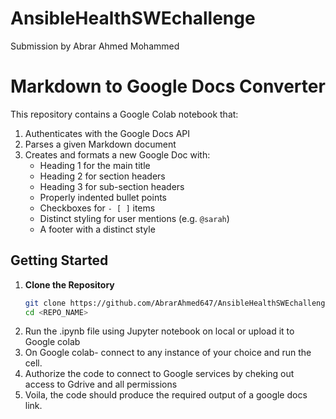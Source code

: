 # AnsibleHealthSWEchallenge
Submission by Abrar Ahmed Mohammed

# Markdown to Google Docs Converter

This repository contains a Google Colab notebook that:
1. Authenticates with the Google Docs API
2. Parses a given Markdown document
3. Creates and formats a new Google Doc with:
   - Heading 1 for the main title
   - Heading 2 for section headers
   - Heading 3 for sub-section headers
   - Properly indented bullet points
   - Checkboxes for `- [ ]` items
   - Distinct styling for user mentions (e.g. `@sarah`)
   - A footer with a distinct style

## Getting Started

1. **Clone the Repository**  
   ```bash
   git clone https://github.com/AbrarAhmed647/AnsibleHealthSWEchallenge.git
   cd <REPO_NAME>
2. Run the .ipynb file using Jupyter notebook on local or upload it to Google colab
3. On Google colab- connect to any instance of your choice and run the cell.
4. Authorize the code to connect to Google services by cheking out access to Gdrive and all permissions
5. Voila, the code should produce the required output of a google docs link.

